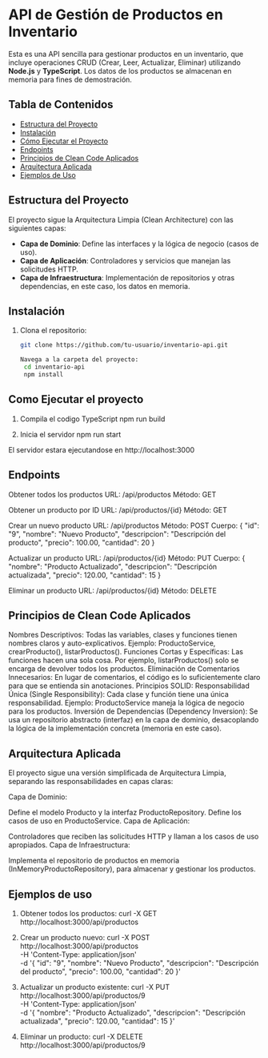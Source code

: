 # API de Gestión de Productos en Inventario

Esta es una API sencilla para gestionar productos en un inventario, que incluye operaciones CRUD (Crear, Leer, Actualizar, Eliminar) utilizando **Node.js** y **TypeScript**. Los datos de los productos se almacenan en memoria para fines de demostración.

## Tabla de Contenidos
- [Estructura del Proyecto](#estructura-del-proyecto)
- [Instalación](#instalación)
- [Cómo Ejecutar el Proyecto](#cómo-ejecutar-el-proyecto)
- [Endpoints](#endpoints)
- [Principios de Clean Code Aplicados](#principios-de-clean-code-aplicados)
- [Arquitectura Aplicada](#arquitectura-aplicada)
- [Ejemplos de Uso](#ejemplos-de-uso)
  
## Estructura del Proyecto

El proyecto sigue la Arquitectura Limpia (Clean Architecture) con las siguientes capas:

- **Capa de Dominio**: Define las interfaces y la lógica de negocio (casos de uso).
- **Capa de Aplicación**: Controladores y servicios que manejan las solicitudes HTTP.
- **Capa de Infraestructura**: Implementación de repositorios y otras dependencias, en este caso, los datos en memoria.

## Instalación

1. Clona el repositorio:
   ```bash
   git clone https://github.com/tu-usuario/inventario-api.git
   
   Navega a la carpeta del proyecto:
    cd inventario-api
    npm install

## Como Ejecutar el proyecto

1. Compila el codigo TypeScript
    npm run build

2. Inicia el servidor
    npm run start

El servidor estara ejecutandose en http://localhost:3000

## Endpoints
Obtener todos los productos
    URL: /api/productos
    Método: GET

Obtener un producto por ID
    URL: /api/productos/{id}
    Método: GET

Crear un nuevo producto
    URL: /api/productos
    Método: POST
    Cuerpo:
    {
        "id": "9",
        "nombre": "Nuevo Producto",
        "descripcion": "Descripción del producto",
        "precio": 100.00,
        "cantidad": 20
    }

Actualizar un producto
    URL: /api/productos/{id}
    Método: PUT
    Cuerpo:
    {
        "nombre": "Producto Actualizado",
        "descripcion": "Descripción actualizada",
        "precio": 120.00,
        "cantidad": 15
    }

Eliminar un producto
    URL: /api/productos/{id}
    Método: DELETE

## Principios de Clean Code Aplicados
Nombres Descriptivos: Todas las variables, clases y funciones tienen nombres claros y auto-explicativos. Ejemplo: ProductoService, crearProducto(), listarProductos().
Funciones Cortas y Específicas: Las funciones hacen una sola cosa. Por ejemplo, listarProductos() solo se encarga de devolver todos los productos.
Eliminación de Comentarios Innecesarios: En lugar de comentarios, el código es lo suficientemente claro para que se entienda sin anotaciones.
Principios SOLID:
Responsabilidad Única (Single Responsibility): Cada clase y función tiene una única responsabilidad. Ejemplo: ProductoService maneja la lógica de negocio para los productos.
Inversión de Dependencias (Dependency Inversion): Se usa un repositorio abstracto (interfaz) en la capa de dominio, desacoplando la lógica de la implementación concreta (memoria en este caso).

## Arquitectura Aplicada
El proyecto sigue una versión simplificada de Arquitectura Limpia, separando las responsabilidades en capas claras:

Capa de Dominio:

Define el modelo Producto y la interfaz ProductoRepository.
Define los casos de uso en ProductoService.
Capa de Aplicación:

Controladores que reciben las solicitudes HTTP y llaman a los casos de uso apropiados.
Capa de Infraestructura:

Implementa el repositorio de productos en memoria (InMemoryProductoRepository), para almacenar y gestionar los productos.

## Ejemplos de uso

1. Obtener todos los productos:
    curl -X GET http://localhost:3000/api/productos

2. Crear un producto nuevo:
    curl -X POST http://localhost:3000/api/productos \
    -H 'Content-Type: application/json' \
    -d '{
        "id": "9",
        "nombre": "Nuevo Producto",
        "descripcion": "Descripción del producto",
        "precio": 100.00,
        "cantidad": 20
    }'

3. Actualizar un producto existente:
    curl -X PUT http://localhost:3000/api/productos/9 \
    -H 'Content-Type: application/json' \
    -d '{
        "nombre": "Producto Actualizado",
        "descripcion": "Descripción actualizada",
        "precio": 120.00,
        "cantidad": 15
    }'

4. Eliminar un producto:
    curl -X DELETE http://localhost:3000/api/productos/9
